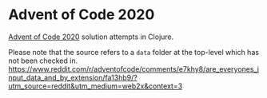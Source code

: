 # Advent of Code 2020

[Advent of Code 2020](https://adventofcode.com/2020) solution attempts in Clojure.

Please note that the source refers to a `data` folder at the top-level which has not been checked in.
https://www.reddit.com/r/adventofcode/comments/e7khy8/are_everyones_input_data_and_by_extension/fa13hb9/?utm_source=reddit&utm_medium=web2x&context=3 

